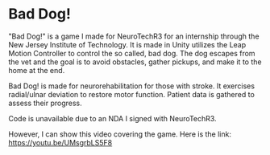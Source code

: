 # Bad Dog!

"Bad Dog!" is a game I made for NeuroTechR3 for an internship through the New Jersey Institute of Technology. It is made in Unity utilizes the Leap Motion Controller to control the so called, bad dog. The dog escapes from the vet and the goal is to avoid obstacles, gather pickups, and make it to the home at the end.

Bad Dog! is made for neurorehabilitation for those with stroke. It exercises radial/ulnar deviation to restore motor function. Patient data is gathered to assess their progress.

Code is unavailable due to an NDA I signed with NeuroTechR3.

However, I can show this video covering the game. Here is the link: https://youtu.be/UMsgrbLS5F8
